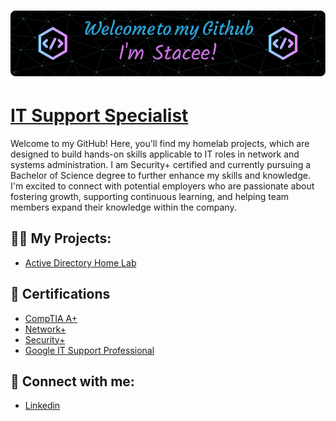 <h1><img src="githubwelcome.png"</img></h1>

<h1><a href="https://github.com/staceelvls">IT Support Specialist</a></h1>

Welcome to my GitHub! Here, you'll find my homelab projects, which are designed to build hands-on skills applicable to IT roles in network and systems administration.  I am Security+ certified and currently pursuing a Bachelor of Science degree to further enhance my skills and knowledge. I'm excited to connect with potential employers who are passionate about fostering growth, supporting continuous learning, and helping team members expand their knowledge within the company.

<h2>👨‍💻 My Projects:</h2>

- [Active Directory Home Lab](https://github.com/Staceelvls/ActiveDirectoryLab)

<h2>📝 Certifications</h2>

- [CompTIA A+](https://www.credly.com/badges/53f9b078-7bf1-4ca7-a448-68454a96520c/public_url) 
  <br>
- [Network+](https://www.credly.com/badges/94b0f2aa-5f11-43f4-9a86-4efd32863816/public_url)
  <br>
- [Security+](https://www.credly.com/badges/115f6e18-9358-4b22-b2a0-2439454b80af/public_url)
  <br>
- [Google IT Support Professional](https://www.credly.com/badges/b3a2a2dc-2b09-4142-ad1d-f81bd15b31f3/public_url)


<h2> 🤳 Connect with me:</h2>

- [Linkedin](https://linkedin.com/in/staceelvls)

<!--
**joshmadakor1/joshmadakor1** is a ✨ _special_ ✨ repository because its `README.md` (this file) appears on your GitHub profile.

Here are some ideas to get you started:

- 🔭 I’m currently working on ...
- 🌱 I’m currently learning ...
- 👯 I’m looking to collaborate on ...
- 🤔 I’m looking for help with ...
- 💬 Ask me about ...
- 📫 How to reach me: ...
- 😄 Pronouns: ...
- ⚡ Fun fact: ...
-->
